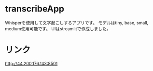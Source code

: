 # transcribeApp
Whisperを使用して文字起こしするアプリです。
モデルはtiny, base, small, medium使用可能です。
UIはstreamlitで作成しました。

# リンク
http://44.200.176.143:8501
